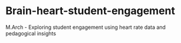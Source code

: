 # Brain-heart-student-engagement
M.Arch - Exploring student engagement using heart rate data and pedagogical insights
